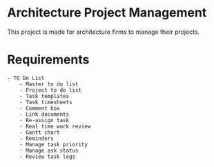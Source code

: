 # Architecture Project Management
This project is made for architecture firms to manage their projects.

# Requirements
	- TO Do List
		- Master to do list
		- Project to do list
		- Task templates
		- Task timesheets
		- Comment box
		- Link documents
		- Re-assign task
		- Real time work review
		- Gantt chart
		- Reminders
		- Manage task priority 	
		- Manage ask status
		- Review task logs
